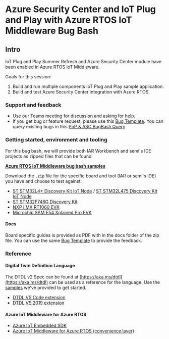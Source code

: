 <!-- markdownlint-disable MD033 -->
# Azure Security Center and IoT Plug and Play with Azure RTOS IoT Middleware Bug Bash

## Intro

IoT Plug and Play Summer Refresh and Azure Security Center module have been enabled in Azure RTOS IoT Middleware. 

Goals for this session:
1. Build and run multiple components IoT Plug and Play sample application.
2. Build and test Azure Security Center integration with Azure RTOS.

### Support and feedback

- Use our Teams meeting for discussion and asking for help.
- If you get bug or feature request, please use this [Bug Template](https://msazure.visualstudio.com/One/_workitems/create/Bug?templateId=ff1b00b4-9812-4f71-ba79-4693a0ca440d&ownerId=56e4acd1-b6b1-4e8c-b9f3-15683ec2cdc6). You can query existing bugs in this [PnP & ASC BugBash Query](https://msazure.visualstudio.com/One/_queries/query-edit/3f280880-1bbd-488e-91a4-083f62a26b82/)

### Getting started, environment and tooling

For this bug bash, we will provide both IAR Workbench and semi's IDE projects as zipped files that can be found

[**Azure RTOS IoT Middleware bug bash samples**](https://#OneDrive)

Download the `.zip` file for the specific board and tool (IAR or semi's IDE) you have and choose to test against:

* [ST STM32L4+ Discovery Kit IoT Node](https://www.st.com/en/evaluation-tools/b-l4s5i-iot01a.html) / [ST STM32L475 Discovery Kit IoT Node](https://www.st.com/en/evaluation-tools/b-l475e-iot01a.html)
* [ST STM32F746G Discovery Kit](https://www.st.com/en/evaluation-tools/32f746gdiscovery.html)
* [NXP i.MX RT1060 EVK](https://www.nxp.com/design/development-boards/i-mx-evaluation-and-development-boards/mimxrt1060-evk-i-mx-rt1060-evaluation-kit:MIMXRT1060-EVK)
* [Microchip SAM E54 Xplained Pro EVK](https://www.microchip.com/developmenttools/productdetails/atsame54-xpro)

#### Docs

Board specific guides is provided as PDF with in the docs folder of the zip file. You can use the same [Bug Template](https://#) to provide the feedback.

### Reference

#### Digital Twin Definition Language

The DTDL v2 Spec can be found at [https://aka.ms/dtdl](https://aka.ms/dtdl) can be used as a reference for the language. Use the [samples](https://github.com/Azure/opendigitaltwins-dtdl/tree/master/DTDL/v2/samples) we've provided to get started.

* [DTDL VS Code extension](https://marketplace.visualstudio.com/items?itemName=vsciot-vscode.vscode-dtdl)
* [DTDL VS 2019 extension](https://github.com/rido-min/pnp-summer-bugbash/releases/tag/1)

#### Azure IoT Middleware for Azure RTOS

* [Azure IoT Embedded SDK](https://github.com/Azure/azure-sdk-for-c/tree/master/sdk/docs/iot)
* [Azure IoT Middleware for Azure RTOS (convenience layer)](https://dev.azure.com/ExpressLogic/X-Ware/_git/netx?path=%2FApplications%2FAZURE_IOT%2Fdocs%2FREADME.md&_a=preview)


